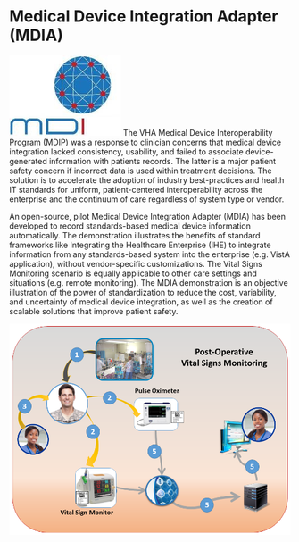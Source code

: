 # Medical Device Integration Adapter (MDIA)
![MDI log](mdip.jpg)
The VHA Medical Device Interoperability Program (MDIP) was a response to clinician concerns that medical device integration lacked consistency, usability, and failed to associate device-generated information with patients records. The latter is a major patient safety concern if incorrect data is used within treatment decisions. The solution is to accelerate the adoption of industry best-practices and health IT standards for uniform, patient-centered interoperability across the enterprise and the continuum of care regardless of system type or vendor.

An open-source, pilot Medical Device Integration Adapter (MDIA) has been developed to record standards-based medical device information automatically. The demonstration illustrates the benefits of standard frameworks like Integrating the Healthcare Enterprise (IHE) to integrate information from any standards-based system into the enterprise (e.g. VistA application), without vendor-specific customizations.  The Vital Signs Monitoring scenario is equally applicable to other care settings and situations (e.g. remote monitoring). The MDIA demonstration is an objective illustration of the power of standardization to reduce the cost, variability, and uncertainty of medical device integration, as well as the creation of scalable solutions that improve patient safety. 

![HIMSS 2017 demo](mdia.png)